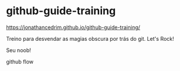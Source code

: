 # github-guide-training
https://jonathancedrim.github.io/github-guide-training/

Treino para desvendar as magias obscura por trás do git. Let's Rock!

Seu noob!

github flow
